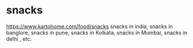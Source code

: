 # snacks
https://www.kartohome.com/food/snacks snacks  in india, snacks  in banglore, snacks in pune, snacks in Kolkata, snacks in Mumbai, snacks in delhi , etc.
